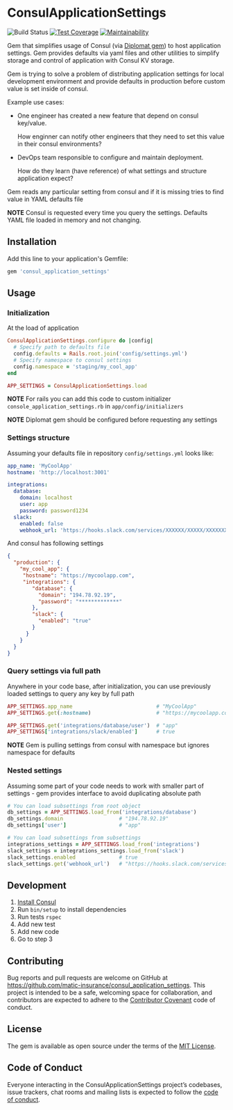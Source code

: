# ConsulApplicationSettings

![Build Status](https://github.com/matic-insurance/consul_application_settings/workflows/ci/badge.svg?branch=master)
[![Test Coverage](https://api.codeclimate.com/v1/badges/b0eaebcf83898535ea4e/test_coverage)](https://codeclimate.com/github/matic-insurance/consul_application_settings/test_coverage)
[![Maintainability](https://api.codeclimate.com/v1/badges/b0eaebcf83898535ea4e/maintainability)](https://codeclimate.com/github/matic-insurance/consul_application_settings/maintainability)

Gem that simplifies usage of Consul (via [Diplomat gem](https://github.com/WeAreFarmGeek/diplomat)) 
to host application settings. Gem provides defaults via yaml files and other utilities 
to simplify storage and control of application with Consul KV storage.

Gem is trying to solve a problem of distributing application settings for local development environment and provide defaults 
in production before custom value is set inside of consul. 

Example use cases:

- One engineer has created a new feature that depend on consul key/value. 
  
  How enginner can notify other engineers that they need to set this value in their consul environments?

- DevOps team responsible to configure and maintain deployment. 

  How do they learn (have reference) of what settings and structure application expect? 

Gem reads any particular setting from consul and if it is missing tries to find value in YAML defaults file

**NOTE** Consul is requested every time you query the settings. Defaults YAML file loaded in memory and not changing.

## Installation

Add this line to your application's Gemfile:

```ruby
gem 'consul_application_settings'
```

## Usage

### Initialization

At the load of application 
```ruby
ConsulApplicationSettings.configure do |config|
  # Specify path to defaults file
  config.defaults = Rails.root.join('config/settings.yml')
  # Specify namespace to consul settings
  config.namespace = 'staging/my_cool_app'
end

APP_SETTINGS = ConsulApplicationSettings.load
```

**NOTE** For rails you can add this code to custom initializer `console_application_settings.rb` in `app/config/initializers`

**NOTE** Diplomat gem should be configured before requesting any settings

### Settings structure

Assuming your defaults file in repository `config/settings.yml` looks like:
```yaml
app_name: 'MyCoolApp'
hostname: 'http://localhost:3001'

integrations:
  database:
    domain: localhost
    user: app
    password: password1234
  slack:
    enabled: false
    webhook_url: 'https://hooks.slack.com/services/XXXXXX/XXXXX/XXXXXXX'
```

And consul has following settings
```json
{
  "production": {
    "my_cool_app": {
     "hostname": "https://mycoolapp.com",
     "integrations": {
        "database": {
          "domain": "194.78.92.19",
          "password": "*************"
        },
        "slack": {
          "enabled": "true"
        }
      }
    }
  }
}
```

### Query settings via full path

Anywhere in your code base, after initialization, you can use 
previously loaded settings to query any key by full path

```ruby
APP_SETTINGS.app_name                           # "MyCoolApp"
APP_SETTINGS.get(:hostname)                     # "https://mycoolapp.com"

APP_SETTINGS.get('integrations/database/user')  # "app"
APP_SETTINGS['integrations/slack/enabled']      # true
```

**NOTE** Gem is pulling settings from consul with namespace but ignores namespace for defaults

### Nested settings

Assuming some part of your code needs to work with smaller part of settings - 
gem provides interface to avoid duplicating absolute path

```ruby
# You can load subsettings from root object
db_settings = APP_SETTINGS.load_from('integrations/database')
db_settings.domain                  # "194.78.92.19"
db_settings['user']                 # "app"

# You can load subsettings from subsettings
integrations_settings = APP_SETTINGS.load_from('integrations')
slack_settings = integrations_settings.load_from('slack')  
slack_settings.enabled              # true
slack_settings.get('webhook_url')   # "https://hooks.slack.com/services/XXXXXX/XXXXX/XXXXXXX"
``` 

## Development

1. [Install Consul](https://www.consul.io/docs/install/index.html)
1. Run `bin/setup` to install dependencies
1. Run tests `rspec`
1. Add new test
1. Add new code
1. Go to step 3

## Contributing

Bug reports and pull requests are welcome on GitHub at https://github.com/matic-insurance/consul_application_settings. 
This project is intended to be a safe, welcoming space for collaboration, 
and contributors are expected to adhere to the 
[Contributor Covenant](http://contributor-covenant.org) code of conduct.

## License

The gem is available as open source under the terms of the [MIT License](https://opensource.org/licenses/MIT).

## Code of Conduct

Everyone interacting in the ConsulApplicationSettings project’s codebases, issue trackers, 
chat rooms and mailing lists is expected to follow the [code of conduct](https://github.com/[USERNAME]/consul_application_settings/blob/master/CODE_OF_CONDUCT.md).
